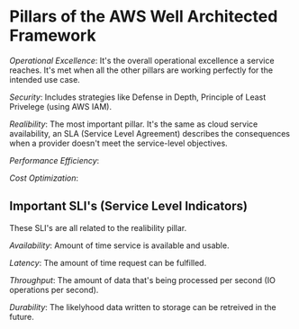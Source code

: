 # Pillars of the AWS Well Architected Framework

*Operational Excellence*: It's the overall operational excellence a service
reaches. It's met when all the other pillars are working perfectly for the
intended use case.

*Security*: Includes strategies like Defense in Depth, Principle of Least
Privelege (using AWS IAM).

*Realibility*: The most important pillar. It's the same as cloud service
availability, an SLA (Service Level Agreement) describes the consequences when a
provider doesn't meet the service-level objectives.

*Performance Efficiency*: 

*Cost Optimization*:


## Important SLI's (Service Level Indicators)

These SLI's are all related to the realibility pillar.

*Availability*: Amount of time service is available and usable.

*Latency*: The amount of time request can be fulfilled.

*Throughput*: The amount of data that's being processed per second (IO
operations per second).

*Durability*: The likelyhood data written to storage can be retreived in the
future.


